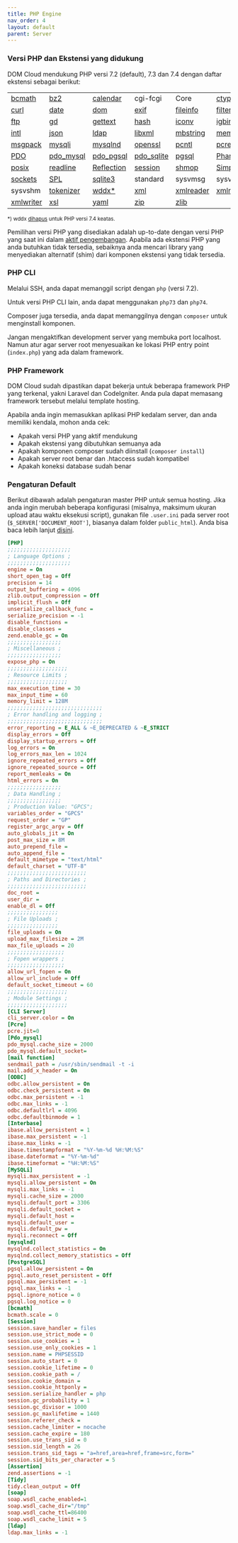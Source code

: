 ```yaml
---
title: PHP Engine
nav_order: 4
layout: default
parent: Server
---
```


### Versi PHP dan Ekstensi yang didukung

DOM Cloud mendukung PHP versi 7.2 (default), 7.3 dan 7.4 dengan daftar ekstensi sebagai berikut:

|  |  |  |  |  |  |
|-|-|-|-|-|-|
| [bcmath](https://www.php.net/manual/en/book.bc.php) | [bz2](https://www.php.net/manual/en/book.bzip2.php) | [calendar](https://www.php.net/manual/en/book.calendar.php) | cgi-fcgi | Core | [ctype](https://www.php.net/manual/en/book.ctype.php) |
| [curl](https://www.php.net/manual/en/book.curl.php) | [date](https://www.php.net/manual/en/book.datetime.php) | [dom](https://www.php.net/manual/en/book.dom.php) | [exif](https://www.php.net/manual/en/book.exif.php) | [fileinfo](https://www.php.net/manual/en/book.fileinfo.php) | [filter](https://www.php.net/manual/en/book.filter.php) |
| [ftp](https://www.php.net/manual/en/book.ftp.php) | [gd](https://www.php.net/manual/en/book.image.php) | [gettext](https://www.php.net/manual/en/book.gettext.php) | [hash](https://www.php.net/manual/en/book.hash.php) | [iconv](https://www.php.net/manual/en/book.iconv.php) | [igbinary](https://pecl.php.net/package/igbinary) |
| [intl](https://www.php.net/manual/en/book.intl.php) | [json](https://www.php.net/manual/en/book.json.php) | [ldap](https://www.php.net/manual/en/book.ldap.php) | [libxml](https://www.php.net/manual/en/book.libxml.php) | [mbstring](https://www.php.net/manual/en/book.mbstring.php) | [memcached](https://www.php.net/manual/en/book.memcached.php) |
| [msgpack]() | [mysqli](https://www.php.net/manual/en/book.mysqli.php) | [mysqlnd](https://www.php.net/manual/en/book.mysqlnd.php) | [openssl](https://www.php.net/manual/en/book.openssl.php) | [pcntl]() | [pcre](https://www.php.net/manual/en/book.pcre.php) |
| [PDO](https://www.php.net/manual/en/book.pdo.php) | [pdo_mysql](https://www.php.net/manual/en/ref.pdo-mysql.php) | [pdo_pgsql](https://www.php.net/manual/en/ref.pdo-pgsql.php) | [pdo_sqlite](https://www.php.net/manual/en/ref.pdo-sqlite.php) | [pgsql](https://www.php.net/manual/en/book.pgsql.php) | [Phar](https://www.php.net/manual/en/book.phar.php) |
| [posix](https://www.php.net/manual/en/book.posix.php) | [readline](https://www.php.net/manual/en/book.readline.php) | [Reflection](https://www.php.net/manual/en/book.reflection.php) | [session](https://www.php.net/manual/en/book.session.php) | [shmop](https://www.php.net/manual/en/book.shmop.php) | [SimpleXML](https://www.php.net/manual/en/book.simplexml.php) |
| [sockets](https://www.php.net/manual/en/book.sockets.php) | [SPL](https://www.php.net/manual/en/book.spl.php) | [sqlite3](https://www.php.net/manual/en/book.sqlite3.php) | standard | sysvmsg | sysvsem |
| sysvshm | [tokenizer](https://www.php.net/manual/en/book.tokenizer.php) | [wddx*](https://www.php.net/manual/en/book.wddx.php) | [xml](https://www.php.net/manual/en/book.xml.php) | [xmlreader](https://www.php.net/manual/en/book.xmlreader.php) | [xmlrpc](https://www.php.net/manual/en/book.xmlrpc.php) |
| [xmlwriter](https://www.php.net/manual/en/book.xmlwriter.php) | [xsl](https://www.php.net/manual/en/book.xsl.php) | [yaml](https://www.php.net/manual/en/book.yaml.php) | [zip](https://www.php.net/manual/en/book.zip.php) | [zlib](https://www.php.net/manual/en/book.zlib.php) |  |

<small>*) wddx <a href="https://wiki.php.net/rfc/deprecate-and-remove-ext-wddx">dihapus</a> untuk PHP versi 7.4 keatas.</small>

Pemilihan versi PHP yang disediakan adalah up-to-date dengan versi PHP yang saat ini dalam [aktif pengembangan](https://www.php.net/supported-versions.php). Apabila ada ekstensi PHP yang anda butuhkan tidak tersedia, sebaiknya anda mencari library yang menyediakan alternatif (shim) dari komponen ekstensi yang tidak tersedia.

### PHP CLI

Melalui SSH, anda dapat memanggil script dengan `php` (versi 7.2).

Untuk versi PHP CLI lain, anda dapat menggunakan `php73` dan `php74`.

Composer juga tersedia, anda dapat memanggilnya dengan `composer` untuk menginstall komponen.

Jangan mengaktifkan development server yang membuka port localhost. Namun atur agar server root menyesuaikan ke lokasi PHP entry point (`index.php`) yang ada dalam framework.

### PHP Framework

DOM Cloud sudah dipastikan dapat bekerja untuk beberapa framework PHP yang terkenal, yakni Laravel dan CodeIgniter. Anda pula dapat memasang framework tersebut melalui template hosting.

Apabila anda ingin memasukkan aplikasi PHP kedalam server, dan anda memiliki kendala, mohon anda cek:

+ Apakah versi PHP yang aktif mendukung
+ Apakah ekstensi yang dibutuhkan semuanya ada
+ Apakah komponen composer sudah diinstall (`composer install`)
+ Apakah server root benar dan .htaccess sudah kompatibel
+ Apakah koneksi database sudah benar

### Pengaturan Default

Berikut dibawah adalah pengaturan master PHP untuk semua hosting. Jika anda ingin merubah beberapa konfigurasi (misalnya, maksimum ukuran upload atau waktu eksekusi script), gunakan file `.user.ini` pada server root (`$_SERVER['DOCUMENT_ROOT']`, biasanya dalam folder `public_html`). Anda bisa baca lebih lanjut [disini](https://www.php.net/manual/en/configuration.file.per-user.php).

```ini
[PHP]
;;;;;;;;;;;;;;;;;;;;
; Language Options ;
;;;;;;;;;;;;;;;;;;;;
engine = On
short_open_tag = Off
precision = 14
output_buffering = 4096
zlib.output_compression = Off
implicit_flush = Off
unserialize_callback_func =
serialize_precision = -1
disable_functions =
disable_classes =
zend.enable_gc = On
;;;;;;;;;;;;;;;;;
; Miscellaneous ;
;;;;;;;;;;;;;;;;;
expose_php = On
;;;;;;;;;;;;;;;;;;;
; Resource Limits ;
;;;;;;;;;;;;;;;;;;;
max_execution_time = 30
max_input_time = 60
memory_limit = 128M
;;;;;;;;;;;;;;;;;;;;;;;;;;;;;;
; Error handling and logging ;
;;;;;;;;;;;;;;;;;;;;;;;;;;;;;;
error_reporting = E_ALL & ~E_DEPRECATED & ~E_STRICT
display_errors = Off
display_startup_errors = Off
log_errors = On
log_errors_max_len = 1024
ignore_repeated_errors = Off
ignore_repeated_source = Off
report_memleaks = On
html_errors = On
;;;;;;;;;;;;;;;;;
; Data Handling ;
;;;;;;;;;;;;;;;;;
; Production Value: "GPCS";
variables_order = "GPCS"
request_order = "GP"
register_argc_argv = Off
auto_globals_jit = On
post_max_size = 8M
auto_prepend_file =
auto_append_file =
default_mimetype = "text/html"
default_charset = "UTF-8"
;;;;;;;;;;;;;;;;;;;;;;;;;
; Paths and Directories ;
;;;;;;;;;;;;;;;;;;;;;;;;;
doc_root =
user_dir =
enable_dl = Off
;;;;;;;;;;;;;;;;
; File Uploads ;
;;;;;;;;;;;;;;;;
file_uploads = On
upload_max_filesize = 2M
max_file_uploads = 20
;;;;;;;;;;;;;;;;;;
; Fopen wrappers ;
;;;;;;;;;;;;;;;;;;
allow_url_fopen = On
allow_url_include = Off
default_socket_timeout = 60
;;;;;;;;;;;;;;;;;;;
; Module Settings ;
;;;;;;;;;;;;;;;;;;;
[CLI Server]
cli_server.color = On
[Pcre]
pcre.jit=0
[Pdo_mysql]
pdo_mysql.cache_size = 2000
pdo_mysql.default_socket=
[mail function]
sendmail_path = /usr/sbin/sendmail -t -i
mail.add_x_header = On
[ODBC]
odbc.allow_persistent = On
odbc.check_persistent = On
odbc.max_persistent = -1
odbc.max_links = -1
odbc.defaultlrl = 4096
odbc.defaultbinmode = 1
[Interbase]
ibase.allow_persistent = 1
ibase.max_persistent = -1
ibase.max_links = -1
ibase.timestampformat = "%Y-%m-%d %H:%M:%S"
ibase.dateformat = "%Y-%m-%d"
ibase.timeformat = "%H:%M:%S"
[MySQLi]
mysqli.max_persistent = -1
mysqli.allow_persistent = On
mysqli.max_links = -1
mysqli.cache_size = 2000
mysqli.default_port = 3306
mysqli.default_socket =
mysqli.default_host =
mysqli.default_user =
mysqli.default_pw =
mysqli.reconnect = Off
[mysqlnd]
mysqlnd.collect_statistics = On
mysqlnd.collect_memory_statistics = Off
[PostgreSQL]
pgsql.allow_persistent = On
pgsql.auto_reset_persistent = Off
pgsql.max_persistent = -1
pgsql.max_links = -1
pgsql.ignore_notice = 0
pgsql.log_notice = 0
[bcmath]
bcmath.scale = 0
[Session]
session.save_handler = files
session.use_strict_mode = 0
session.use_cookies = 1
session.use_only_cookies = 1
session.name = PHPSESSID
session.auto_start = 0
session.cookie_lifetime = 0
session.cookie_path = /
session.cookie_domain =
session.cookie_httponly =
session.serialize_handler = php
session.gc_probability = 1
session.gc_divisor = 1000
session.gc_maxlifetime = 1440
session.referer_check =
session.cache_limiter = nocache
session.cache_expire = 180
session.use_trans_sid = 0
session.sid_length = 26
session.trans_sid_tags = "a=href,area=href,frame=src,form="
session.sid_bits_per_character = 5
[Assertion]
zend.assertions = -1
[Tidy]
tidy.clean_output = Off
[soap]
soap.wsdl_cache_enabled=1
soap.wsdl_cache_dir="/tmp"
soap.wsdl_cache_ttl=86400
soap.wsdl_cache_limit = 5
[ldap]
ldap.max_links = -1
```